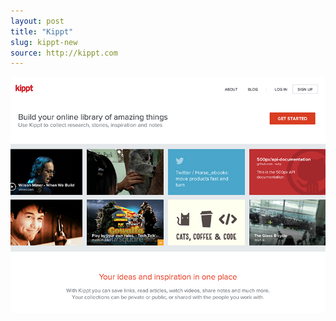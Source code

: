 ```yaml
---
layout: post
title: "Kippt"
slug: kippt-new
source: http://kippt.com
---
```


<img src="/assets/img/screenshots/kippt-new.jpg">
